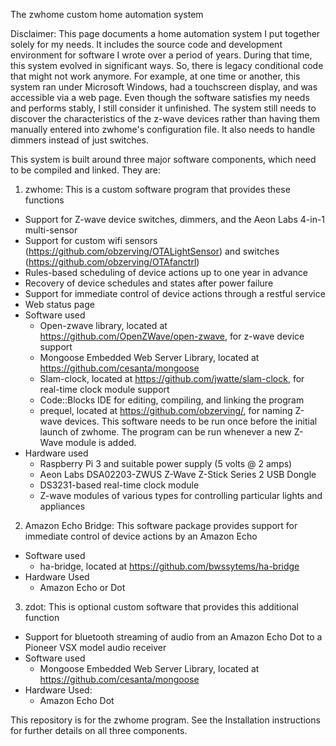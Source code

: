 The zwhome custom home automation system

Disclaimer: This page documents a home automation system I put together solely for my needs. It includes the source code and development environment for software I wrote over a period of years. During that time, this system evolved in significant ways. So, there is legacy conditional code that might not work anymore. For example, at one time or another, this system ran under Microsoft Windows, had a touchscreen display, and was accessible via a web page. Even though the software satisfies my needs and performs stably, I still consider it unfinished. The system still needs to discover the characteristics of the z-wave devices rather than having them manually entered into zwhome's configuration file. It also needs to handle dimmers instead of just switches.

This system is built around three major software components, which need to be compiled and linked. They are:

1.  zwhome: This is a custom software program that provides these functions
  - Support for Z-wave device switches, dimmers, and the Aeon Labs 4-in-1 multi-sensor
  - Support for custom wifi sensors (https://github.com/obzerving/OTALightSensor) and switches (https://github.com/obzerving/OTAfanctrl)
  - Rules-based scheduling of device actions up to one year in advance
  - Recovery of device schedules and states after power failure
  - Support for immediate control of device actions through a restful service
  - Web status page
  - Software used
    - Open-zwave library, located at https://github.com/OpenZWave/open-zwave, for z-wave device support
    - Mongoose Embedded Web Server Library, located at https://github.com/cesanta/mongoose
    - Slam-clock, located at https://github.com/jwatte/slam-clock, for real-time clock module support
    - Code::Blocks IDE for editing, compiling, and linking the program
    - prequel, located at https://github.com/obzerving/, for naming Z-wave devices. This software needs to be run once before the initial launch of zwhome. The program can be run whenever a new Z-Wave module is added.
  - Hardware used
    - Raspberry Pi 3 and suitable power supply (5 volts @ 2 amps)
    - Aeon Labs DSA02203-ZWUS Z-Wave Z-Stick Series 2 USB Dongle
    - DS3231-based real-time clock module
    - Z-wave modules of various types for controlling particular lights and appliances

2.  Amazon Echo Bridge: This software package provides support for immediate control of device actions by an Amazon Echo
  - Software used
    - ha-bridge, located at https://github.com/bwssytems/ha-bridge
  - Hardware Used
    - Amazon Echo or Dot

3. zdot: This is optional custom software that provides this additional function
  - Support for bluetooth streaming of audio from an Amazon Echo Dot to a Pioneer VSX model audio receiver
  - Software used
    - Mongoose Embedded Web Server Library, located at https://github.com/cesanta/mongoose
  - Hardware Used:
    - Amazon Echo Dot

This repository is for the zwhome program. See the Installation instructions for further details on all three components.